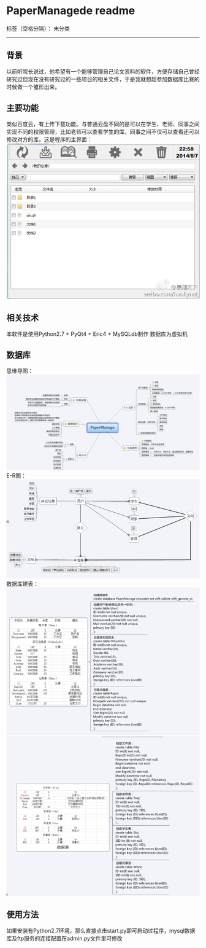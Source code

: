 # PaperManagede readme

标签（空格分隔）： 未分类

---
## 背景
以前听院长说过，他希望有一个能够管理自己论文资料的软件，方便存储自己曾经研究过但现在没有研究过的一些项目的相关文件，于是我就想趁参加数据库比赛的时候做一个雏形出来。
## 主要功能
类似百度云，有上传下载功能。与普通云盘不同的是可以在学生、老师、同事之间实现不同的权限管理，比如老师可以查看学生的库，同事之间不仅可以查看还可以修改对方的库。这是程序的主界面：
![效果图](/image/xiaoguo.jpg)
## 相关技术
本软件是使用Python2.7 + PyQt4 + Eric4 + MySQLdb制作
数据库为虚拟机
## 数据库
思维导图：
![思维导图](/image/mind.png)
E-R图：
![E-R图](/image/E-R.png)
数据库建表：
![数据库建表](/image/create0.png)
![数据库建表](/image/create1.png)

## 使用方法
如果安装有Python2.7环境，那么直接点击start.py即可启动过程序，mysql数据库及ftp服务的连接配置在admin.py文件里可修改





